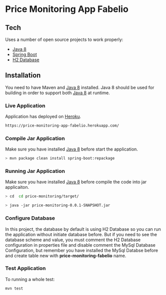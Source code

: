 # Price Monitoring App Fabelio



## Tech
Uses a number of open source projects to work properly:

* [Java 8] 
* [Spring Boot] 
* [H2 Database] 

## Installation

You need to have Maven and [Java 8]  installed.
Java 8 should be used for building in order to support both [Java 8]  at runtime.

### Live Application
Application has deployed on [Heroku].
```sh
https://price-monitoring-app-fabelio.herokuapp.com/
```

### Compile Jar Application
Make sure you have installed [Java 8] before start the application.
```sh
> mvn package clean install spring-boot:repackage
```

### Running Jar Application
Make sure you have installed [Java 8] before compile the code into jar applicaiton.
```sh
> cd  cd price-monitoring/target/
```
```sh
> java -jar price-monitoring-0.0.1-SNAPSHOT.jar
```

### Configure Database
In this  project, the database by default is using H2 Database so you can run the application without initiate database before. But if you  need to see the database scheme and value, you must comment the H2 Database configuration in properties   file and disable comment the MySql Database Configuration, but remember you have installed the  MySql  Databse before and create table new with **price-monitoring-fabelio** name.

### Test Application

To running a whole test:
```sh
mvn test
```

   [Java 8]: <https://www.oracle.com/technetwork/java/javase/overview/java8-2100321.html>
   [Spring Boot]: <http://spring.io/projects/spring-boot>
   [H2 Database]: <https://www.h2database.com/html/main.html>
   [Heroku]: <https://www.heroku.com>

